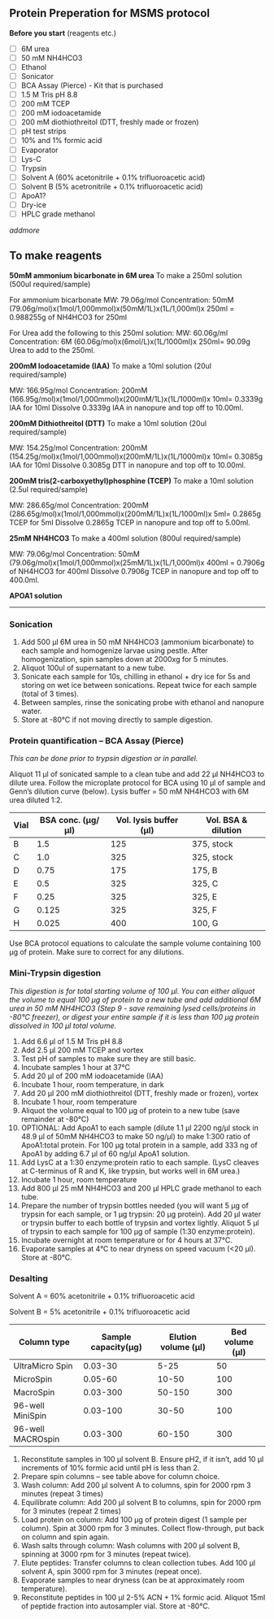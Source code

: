 ## Protein Preperation for MSMS protocol

**Before you start** (reagents etc.)    
- [ ] 6M urea
- [ ] 50 mM NH4HCO3
- [ ] Ethanol
- [ ] Sonicator
- [ ] BCA Assay (Pierce) - Kit that is purchased
- [ ] 1.5 M Tris pH 8.8
- [ ] 200 mM TCEP
- [ ] 200 mM iodoacetamide
- [ ] 200 mM diothiothreitol (DTT, freshly made or frozen) 
- [ ] pH test strips
- [ ] 10% and 1% formic acid
- [ ] Evaporator 
- [ ] Lys-C
- [ ] Trypsin
- [ ] Solvent A (60% acetonitrile + 0.1% trifluoroacetic acid)
- [ ] Solvent B (5% acetronitrile + 0.1% trifluoroacetic acid)
- [ ] ApoA1?
- [ ] Dry-ice
- [ ] HPLC grade methanol

_addmore_

 
## To make reagents

__50mM ammonium bicarbonate in 6M urea__
To make a 250ml solution (500ul required/sample)

For ammonium bicarbonate
MW: 79.06g/mol
Concentration: 50mM
(79.06g/mol)x(1mol/1,000mmol)x(50mM/1L)x(1L/1,000ml)x 250ml = 0.988255g of NH4HCO3 for 250ml

For Urea add the following to this 250ml solution:
MW: 60.06g/ml
Concentration: 6M
(60.06g/mol)x(6mol/L)x(1L/1000ml)x 250ml= 90.09g Urea to add to the 250ml.

__200mM Iodoacetamide (IAA)__
To make a 10ml solution (20ul required/sample)

MW: 166.95g/mol
Concentration: 200mM
(166.95g/mol)x(1mol/1,000mmol)x(200mM/1L)x(1L/1000ml)x 10ml= 0.3339g IAA for 10ml
Dissolve 0.3339g IAA in nanopure and top off to 10.00ml.

__200mM Dithiothreitol (DTT)__
To make a 10ml solution (20ul required/sample)

MW: 154.25g/mol
Concentration: 200mM
(154.25g/mol)x(1mol/1,000mmol)x(200mM/1L)x(1L/1000ml)x 10ml= 0.3085g IAA for 10ml
Dissolve 0.3085g DTT in nanopure and top off to 10.00ml.

__200mM tris(2-carboxyethyl)phosphine (TCEP)__
To make a 10ml solution (2.5ul required/sample)

MW: 286.65g/mol
Concentration: 200mM
(286.65g/mol)x(1mol/1,000mmol)x(200mM/1L)x(1L/1000ml)x 5ml= 0.2865g TCEP for 5ml
Dissolve 0.2865g TCEP in nanopure and top off to 5.00ml.

__25mM NH4HCO3__
To make a 400ml solution (800ul required/sample)

MW: 79.06g/mol
Concentration: 50mM
(79.06g/mol)x(1mol/1,000mmol)x(25mM/1L)x(1L/1,000ml)x 400ml = 0.7906g of NH4HCO3 for 400ml
Dissolve 0.7906g TCEP in nanopure and top off to 400.0ml.

__APOA1 solution__





---

### Sonication
1.	Add 500 µl 6M urea in 50 mM NH4HCO3 (ammonium bicarbonate) to each sample and homogenize larvae using pestle. After homogenization, spin samples down at 2000xg for 5 minutes. 
2. Aliquot 100ul of supernatant to a new tube.
3.	Sonicate each sample for 10s, chilling in ethanol + dry ice for 5s and storing on wet ice between sonications.  Repeat twice for each sample (total of 3 times).
4.	Between samples, rinse the sonicating probe with ethanol and nanopure water.
5.	Store at -80°C if not moving directly to sample digestion.

### Protein quantification – BCA Assay (Pierce)
_This can be done prior to trypsin digestion or in parallel._

Aliquot 11 µl of sonicated sample to a clean tube and add 22 µl NH4HCO3 to dilute urea.  Follow the microplate protocol for BCA using 10 µl of sample and Genn’s dilution curve (below).  Lysis buffer = 50 mM NH4HCO3 with 6M urea diluted 1:2.

|    Vial    |    BSA conc. (µg/µl)    |    Vol. lysis buffer (µl)    |    Vol.   BSA & dilution    |
|------------|-------------------------|------------------------------|-----------------------------|
|    B       |    1.5                  |    125                       |    375,   stock             |
|    C       |    1.0                  |    325                       |    325,   stock             |
|    D       |    0.75                 |    175                       |    175,   B                 |
|    E       |    0.5                  |    325                       |    325,   C                 |
|    F       |    0.25                 |    325                       |    325,   E                 |
|    G       |    0.125                |    325                       |    325,   F                 |
|    H       |    0.025                |    400                       |    100,   G                 |

 Use BCA protocol equations to calculate the sample volume containing 100 µg of protein. Make sure to correct for any dilutions.

### Mini-Trypsin digestion

_This digestion is for total starting volume of 100 µl.  You can either aliquot the volume to equal 100 µg of protein to a new tube and add additional 6M urea in 50 mM NH4HCO3 (Step 9 - save remaining lysed cells/proteins in -80°C freezer), or digest your entire sample if it is less than 100 µg protein dissolved in 100 µl total volume._

1. Add 6.6 µl of 1.5 M Tris pH 8.8
2. Add 2.5 µl 200 mM TCEP and vortex
3. Test pH of samples to make sure they are still basic.
4.	Incubate samples 1 hour at 37°C
5.	Add 20 µl of 200 mM iodoacetamide (IAA)
6.	Incubate 1 hour, room temperature, in dark
7.	Add 20 µl 200 mM diothiothreitol (DTT, freshly made or frozen), vortex
8.	Incubate 1 hour, room temperature
9.	Aliquot the volume equal to 100 µg of protein to a new tube (save remainder at -80°C)
10.	OPTIONAL: Add ApoA1 to each sample (dilute 1.1 µl 2200 ng/µl stock in 48.9 µl of 50mM NH4HCO3 to make 50 ng/µl) to make 1:300 ratio of ApoA1:total protein. For 100 µg total protein in a sample, add 333 ng of ApoA1 by adding 6.7 µl of 60 ng/µl ApoA1 solution.
11.	Add LysC at a 1:30 enzyme:protein ratio to each sample. (LysC cleaves at C-terminus of R and K, like trypsin, but works well in 6M urea.)
12.	Incubate 1 hour, room temperature
13.	Add 800 µl 25 mM NH4HCO3 and 200 µl HPLC grade methanol to each tube.
14.	Prepare the number of trypsin bottles needed (you will want 5 µg of trypsin for each sample, or 1 µg trypsin: 20 µg protein).  Add 20 µl water or trypsin buffer to each bottle of trypsin and vortex lightly.  Aliquot 5 µl of trypsin to each sample for 100 µg of sample (1:30 enzyme:protein).
15.	Incubate overnight at room temperature or for 4 hours at 37°C. 
16.	Evaporate samples at 4°C to near dryness on speed vacuum (<20 µl). Store at -80°C.

### Desalting
Solvent A = 60% acetonitrile + 0.1% trifluoroacetic acid

Solvent B = 5% acetonitrile + 0.1% trifluoroacetic acid

|    Column   type          |    Sample capacity(µg)    |    Elution volume (µl)    |    Bed   volume (µl)    |
|---------------------------|---------------------------|---------------------------|-------------------------|
|    UltraMicro   Spin      |    0.03-30                |    5-25                   |    50                   |
|    MicroSpin              |    0.05-60                |    10-50                  |    100                  |
|    MacroSpin              |    0.03-300               |    50-150                 |    300                  |
|    96-well   MiniSpin     |    0.03-100               |    30-50                  |    100                  |
|    96-well   MACROspin    |    0.03-300               |    60-150                 |    300                  |

1.	Reconstitute samples in 100 µl solvent B.  Ensure pH2, if it isn’t, add 10 µl increments of 10% formic acid until pH is less than 2.
2.	Prepare spin columns – see table above for column choice.
3.	Wash column: Add 200 µl solvent A to columns, spin for 2000 rpm 3 minutes (repeat 3 times)
4.	Equilibrate column: Add 200 µl solvent B to columns, spin for 2000 rpm for 3 minutes (repeat 2 times)
5.	Load protein on column: Add 100 µg of protein digest (1 sample per column).  Spin at 3000 rpm for 3 minutes.  Collect flow-through, put back on column and spin again.
6.	Wash salts through column: Wash columns with 200 µl solvent B, spinning at 3000 rpm for 3 minutes (repeat twice).
7.	Elute peptides: Transfer columns to clean collection tubes.  Add 100 µl solvent A, spin 3000 rpm for 3 minutes (repeat once).
8.	Evaporate samples to near dryness (can be at approximately room temperature).
9.	Reconstitute peptides in 100 µl 2-5% ACN + 1% formic acid. Aliquot 15ml of peptide fraction into autosampler vial. Store at -80°C.
